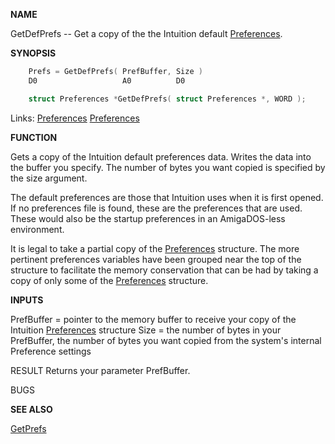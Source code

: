 
**NAME**

GetDefPrefs -- Get a copy of the the Intuition default [Preferences](_00D5.md).

**SYNOPSIS**

```c
    Prefs = GetDefPrefs( PrefBuffer, Size )
    D0                   A0          D0

    struct Preferences *GetDefPrefs( struct Preferences *, WORD );

```
Links: [Preferences](_00D5.md) [Preferences](_00D5.md) 

**FUNCTION**

Gets a copy of the Intuition default preferences data.  Writes the
data into the buffer you specify.  The number of bytes you want
copied is specified by the size argument.

The default preferences are those that Intuition uses when it
is first opened.  If no preferences file is found, these are
the preferences that are used.  These would also be the startup
preferences in an AmigaDOS-less environment.

It is legal to take a partial copy of the [Preferences](_00D5.md) structure.
The more pertinent preferences variables have been grouped near
the top of the structure to facilitate the memory conservation
that can be had by taking a copy of only some of the [Preferences](_00D5.md)
structure.

**INPUTS**

PrefBuffer = pointer to the memory buffer to receive your copy of the
Intuition [Preferences](_00D5.md) structure
Size = the number of bytes in your PrefBuffer, the number of bytes
you want copied from the system's internal Preference settings

RESULT
Returns your parameter PrefBuffer.

BUGS

**SEE ALSO**

[GetPrefs](GetPrefs.md)

